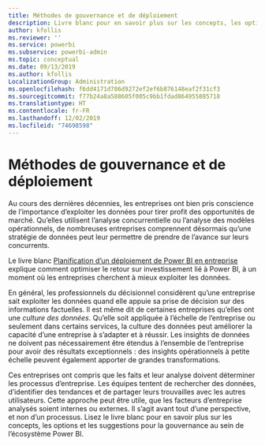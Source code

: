 ```yaml
---
title: Méthodes de gouvernance et de déploiement
description: Livre blanc pour en savoir plus sur les concepts, les options et les suggestions pour la gouvernance au sein de l’écosystème Power BI.
author: kfollis
ms.reviewer: ''
ms.service: powerbi
ms.subservice: powerbi-admin
ms.topic: conceptual
ms.date: 09/13/2019
ms.author: kfollis
LocalizationGroup: Administration
ms.openlocfilehash: f6dd4171d786d9272ef2ef6b876148eaf2f31cf3
ms.sourcegitcommit: f77b24a8a588605f005c9bb1fdad864955885718
ms.translationtype: HT
ms.contentlocale: fr-FR
ms.lasthandoff: 12/02/2019
ms.locfileid: "74698598"
---
```

# <a name="governance-and-deployment-approaches"></a>Méthodes de gouvernance et de déploiement

Au cours des dernières décennies, les entreprises ont bien pris conscience de l’importance d’exploiter les données pour tirer profit des opportunités de marché. Qu’elles utilisent l’analyse concurrentielle ou l’analyse des modèles opérationnels, de nombreuses entreprises comprennent désormais qu’une stratégie de données peut leur permettre de prendre de l’avance sur leurs concurrents.  

Le livre blanc [Planification d’un déploiement de Power BI en entreprise](https://go.microsoft.com/fwlink/?linkid=2057861) explique comment optimiser le retour sur investissement lié à Power BI, à un moment où les entreprises cherchent à mieux exploiter les données.

En général, les professionnels du décisionnel considèrent qu’une entreprise sait exploiter les données quand elle appuie sa prise de décision sur des informations factuelles.  Il est même dit de certaines entreprises qu’elles ont une *culture des données*. Qu’elle soit appliquée à l’échelle de l’entreprise ou seulement dans certains services, la culture des données peut améliorer la capacité d’une entreprise à s’adapter et à réussir.  Les insights de données ne doivent pas nécessairement être étendus à l’ensemble de l’entreprise pour avoir des résultats exceptionnels : des insights opérationnels à petite échelle peuvent également apporter de grandes transformations.

Ces entreprises ont compris que les faits et leur analyse doivent déterminer les processus d’entreprise. Les équipes tentent de rechercher des données, d’identifier des tendances et de partager leurs trouvailles avec les autres utilisateurs. Cette approche peut être utile, que les facteurs d’entreprise analysés soient internes ou externes. Il s’agit avant tout d’une perspective, et non d’un processus. Lisez le livre blanc pour en savoir plus sur les concepts, les options et les suggestions pour la gouvernance au sein de l’écosystème Power BI.